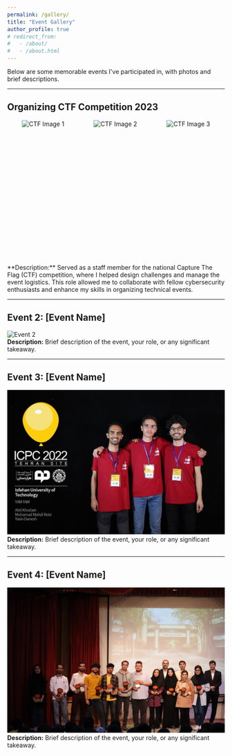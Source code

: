 ```yaml
---
permalink: /gallery/
title: "Event Gallery"
author_profile: true
# redirect_from: 
#   - /about/
#   - /about.html
---
```


Below are some memorable events I've participated in, with photos and brief descriptions.

---

## Organizing CTF Competition 2023

<div style="display:flex; flex-direction:row; align-items:center; justify-content: space-around; flex-wrap:wrap;">
    <img src='https://orgonah.github.io/YasinDanesh.github.io/images/CTF-1.jpg' alt='CTF Image 1' height='300px' style="margin-bottom:15px">
    <img src='https://orgonah.github.io/YasinDanesh.github.io/images/CTF-2.jpg' alt='CTF Image 2' height='300px' style="margin-bottom:15px">
    <img src='https://orgonah.github.io/YasinDanesh.github.io/images/CTF-3.jpg' alt='CTF Image 3' height='300px' style="margin-bottom:15px">
</div>
<br/>
**Description:** Served as a staff member for the national Capture The Flag (CTF) competition, where I helped design challenges and manage the event logistics. This role allowed me to collaborate with fellow cybersecurity enthusiasts and enhance my skills in organizing technical events.

---

## Event 2: [Event Name]

![Event 2](https://github.com/Orgonah/YasinDanesh.github.io/tree/master/images/ACM-1.jpg)  
**Description:** Brief description of the event, your role, or any significant takeaway.

---

## Event 3: [Event Name]

![Event 3](../images/ACM_Con-1.jpg)  
**Description:** Brief description of the event, your role, or any significant takeaway.

---

## Event 4: [Event Name]

![Event 4](../images/AICup-1.jpg)  
**Description:** Brief description of the event, your role, or any significant takeaway.
